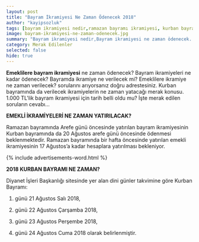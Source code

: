```yaml
---
layout: post
title: "Bayram İkramiyesi Ne Zaman Ödenecek 2018"
author: "kayipsozluk"
tags: [bayram ikramiyesi nedir,ramazan bayramı ikramiyesi, kurban bayramı ikramiyesi, bayram ikramiyesi, bayram ikramiyeleri]
image: bayram-ikramiyesi-ne-zaman-odenecek.jpg
summary: "Bayram ikramiyesi nedir,Bayram ikramiyesi ne zaman ödenecek. Emeklilere bayram ikramiyesi ne zaman ödenecek"
category: Merak Edilenler
selected: false
hide: true
---
```


**Emeklilere bayram ikramiyesi** ne zaman ödenecek? Bayram ikramiyeleri ne kadar ödenecek? Bayramda ikramiye ne verilecek mi? Emeklilere ikramiye ne zaman verilecek? sorularını arıyorsanız doğru adrestesiniz. Kurban bayramında da verilecek ikramiyelerin ne zaman yatacağı merak konusu. 1.000 TL'lik bayram ikramiyesi için tarih belli oldu mu? İşte merak edilen soruların cevabı... 

**EMEKLİ İKRAMİYELERİ NE ZAMAN YATIRILACAK?**

 Ramazan bayramında Arefe günü öncesinde yatırılan bayram ikramiyesinin Kurban bayramında da 20 Ağustos arefe günü öncesinde ödenmesi beklenmektedir. Ramazan bayramında bir hafta öncesinde yatırılan emekli ikramiyesinin 17 Ağustos’a kadar hesaplara yatırılması bekleniyor. 
 
{% include advertisements-word.html %}

**2018 KURBAN BAYRAMI NE ZAMAN?**

Diyanet İşleri Başkanlığı sitesinde yer alan dini günler takvimine göre Kurban Bayramı:

1. günü 21 Ağustos Salı 2018,

2. günü 22 Ağustos Çarşamba 2018,

3. günü 23 Ağustos Perşembe 2018,

4. günü 24 Ağustos Cuma 2018 olarak belirlenmiştir.